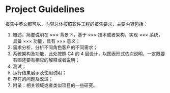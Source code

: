 # Project Guidelines

报告中英文都可以，内容总体按照软件工程的报告要求，主要内容包括：

1. 概述，简要说明在 ××× 背景下，基于 ××× 技术或者架构，实现 ××× 系统，具备 ××× 功能，具有 ××× 意义；
2. 需求分析，分析不同角色客户的不同需求；
3. 系统架构及功能，此处按照 C4 的 4 层设计，以图表形式依次说明，一定既要有图还要有相应的解释或者说明；
4. 测试；
5. 运行结果展示及使用说明；
6. 存在的问题及改进；
7. 附录：相关领域或者类似项目的一些研究。
